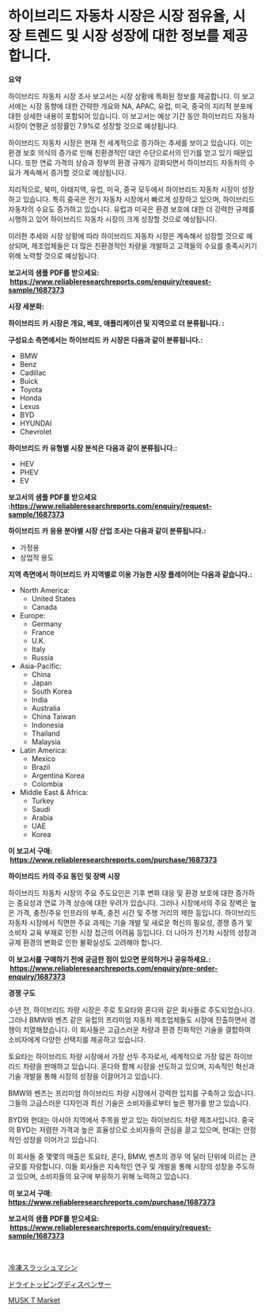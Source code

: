 <p><h1>하이브리드 자동차 시장은 시장 점유율, 시장 트렌드 및 시장 성장에 대한 정보를 제공합니다.</h1></p><p><strong>요약</strong></p>
<p><p>하이브리드 자동차 시장 조사 보고서는 시장 상황에 특화된 정보를 제공합니다. 이 보고서에는 시장 동향에 대한 간략한 개요와 NA, APAC, 유럽, 미국, 중국의 지리적 분포에 대한 상세한 내용이 포함되어 있습니다. 이 보고서는 예상 기간 동안 하이브리드 자동차 시장이 연평균 성장률인 7.9%로 성장할 것으로 예상됩니다.</p><p>하이브리드 자동차 시장은 현재 전 세계적으로 증가하는 추세를 보이고 있습니다. 이는 환경 보호 의식의 증가로 인해 친환경적인 대안 수단으로서의 인기를 얻고 있기 때문입니다. 또한 연료 가격의 상승과 정부의 환경 규제가 강화되면서 하이브리드 자동차의 수요가 계속해서 증가할 것으로 예상됩니다.</p><p>지리적으로, 북미, 아태지역, 유럽, 미국, 중국 모두에서 하이브리드 자동차 시장이 성장하고 있습니다. 특히 중국은 전기 자동차 시장에서 빠르게 성장하고 있으며, 하이브리드 자동차의 수요도 증가하고 있습니다. 유럽과 미국은 환경 보호에 대한 더 강력한 규제를 시행하고 있어 하이브리드 자동차 시장이 크게 성장할 것으로 예상됩니다.</p><p>이러한 추세와 시장 상황에 따라 하이브리드 자동차 시장은 계속해서 성장할 것으로 예상되며, 제조업체들은 더 많은 친환경적인 차량을 개발하고 고객들의 수요를 충족시키기 위해 노력할 것으로 예상됩니다.</p></p>
<p><strong>보고서의 샘플 PDF를 받으세요: &nbsp;<a href="https://www.reliableresearchreports.com/enquiry/request-sample/1687373">https://www.reliableresearchreports.com/enquiry/request-sample/1687373</a></strong></p>
<p><strong>시장 세분화:</strong></p>
<p><strong> 하이브리드 카 시장은 개요, 배포, 애플리케이션 및 지역으로 더 분류됩니다. :</strong></p>
<p><strong>구성요소 측면에서는 하이브리드 카 시장은 다음과 같이 분류됩니다.:</strong></p>
<p><ul><li>BMW</li><li>Benz</li><li>Cadillac</li><li>Buick</li><li>Toyota</li><li>Honda</li><li>Lexus</li><li>BYD</li><li>HYUNDAI</li><li>Chevrolet</li></ul></p>
<p><strong> 하이브리드 카 유형별 시장 분석은 다음과 같이 분류됩니다.:</strong></p>
<p><ul><li>HEV</li><li>PHEV</li><li>EV</li></ul></p>
<p><strong>보고서의 샘플 PDF를 받으세요 :<a href="https://www.reliableresearchreports.com/enquiry/request-sample/1687373">https://www.reliableresearchreports.com/enquiry/request-sample/1687373</a></strong></p>
<p><strong> 하이브리드 카 응용 분야별 시장 산업 조사는 다음과 같이 분류됩니다.:</strong></p>
<p><ul><li>가정용</li><li>상업적 용도</li></ul></p>
<p><strong>지역 측면에서 하이브리드 카 지역별로 이용 가능한 시장 플레이어는 다음과 같습니다.:</strong></p>
<p><ul>
    <li>
        North America:
        <ul>
            <li>United States</li>
            <li>Canada</li>
        </ul>
    </li>
    <li>
        Europe:
        <ul>
            <li>Germany</li>
            <li>France</li>
            <li>U.K.</li>
            <li>Italy</li>
            <li>Russia</li>
        </ul>
    </li>
    <li>
        Asia-Pacific:
        <ul>
            <li>China</li>
            <li>Japan</li>
            <li>South Korea</li>
            <li>India</li>
            <li>Australia</li>
            <li>China Taiwan</li>
            <li>Indonesia</li>
            <li>Thailand</li>
            <li>Malaysia</li>
        </ul>
    </li>
    <li>
        Latin America:
        <ul>
            <li>Mexico</li>
            <li>Brazil</li>
            <li>Argentina Korea</li>
            <li>Colombia</li>
        </ul>
    </li>
    <li>
        Middle East & Africa:
        <ul>
            <li>Turkey</li>
            <li>Saudi</li>
            <li>Arabia</li>
            <li>UAE</li>
            <li>Korea</li>
        </ul>
    </li>
    </ul></p>
<p><strong>이 보고서 구매: &nbsp;<a href="https://www.reliableresearchreports.com/purchase/1687373">https://www.reliableresearchreports.com/purchase/1687373</a></strong></p>
<p><strong>하이브리드 카의 주요 동인 및 장벽 시장</strong></p>
<p><p>하이브리드 자동차 시장의 주요 주도요인은 기후 변화 대응 및 환경 보호에 대한 증가하는 중요성과 연료 가격 상승에 대한 우려가 있습니다. 그러나 시장에서의 주요 장벽은 높은 가격, 충전/주유 인프라의 부족, 충전 시간 및 주행 거리의 제한 등입니다. 하이브리드 자동차 시장에서 직면한 주요 과제는 기술 개발 및 새로운 혁신의 필요성, 경쟁 증가 및 소비자 교육 부재로 인한 시장 접근의 어려움 등입니다. 더 나아가 전기차 시장의 성장과 규제 환경의 변화로 인한 불확실성도 고려해야 합니다.</p></p>
<p><strong>이 보고서를 구매하기 전에 궁금한 점이 있으면 문의하거나 공유하세요.: &nbsp;<a href="https://www.reliableresearchreports.com/enquiry/pre-order-enquiry/1687373">https://www.reliableresearchreports.com/enquiry/pre-order-enquiry/1687373</a></strong></p>
<p><strong>경쟁 구도</strong></p>
<p><p>수년 전, 하이브리드 차량 시장은 주로 토요타와 혼다와 같은 회사들로 주도되었습니다. 그러나 BMW와 벤츠 같은 유럽의 프리미엄 자동차 제조업체들도 시장에 진출하면서 경쟁이 치열해졌습니다. 이 회사들은 고급스러운 차량과 환경 친화적인 기술을 결합하여 소비자에게 다양한 선택지를 제공하고 있습니다.</p><p>토요타는 하이브리드 차량 시장에서 가장 선두 주자로서, 세계적으로 가장 많은 하이브리드 차량을 판매하고 있습니다. 혼다와 함께 시장을 선도하고 있으며, 지속적인 혁신과 기술 개발을 통해 시장의 성장을 이끌어가고 있습니다.</p><p>BMW와 벤츠는 프리미엄 하이브리드 차량 시장에서 강력한 입지를 구축하고 있습니다. 그들의 고급스러운 디자인과 최신 기술은 소비자들로부터 높은 평가를 받고 있습니다.</p><p>BYD와 현대는 아시아 지역에서 주목을 받고 있는 하이브리드 차량 제조사입니다. 중국의 BYD는 저렴한 가격과 높은 효율성으로 소비자들의 관심을 끌고 있으며, 현대는 안정적인 성장을 이어가고 있습니다.</p><p>이 회사들 중 몇몇의 매출은 토요타, 혼다, BMW, 벤츠의 경우 억 달러 단위에 이르는 큰 규모를 자랑합니다. 이들 회사들은 지속적인 연구 및 개발을 통해 시장의 성장을 주도하고 있으며, 소비자들의 요구에 부응하기 위해 노력하고 있습니다.</p></p>
<p><strong>이 보고서 구매: &nbsp; <a href="https://www.reliableresearchreports.com/purchase/1687373">https://www.reliableresearchreports.com/purchase/1687373</a></strong></p>
<p><strong>보고서의 샘플 PDF를 받으세요: &nbsp;<a href="https://www.reliableresearchreports.com/enquiry/request-sample/1687373">https://www.reliableresearchreports.com/enquiry/request-sample/1687373</a></strong><strong></strong></p>
<p>&nbsp;</p>
<p><p><a href="https://github.com/laurenreichert/Market-Research-Report-List-1/blob/main/177500712480.md">冷凍スラッシュマシン</a></p><p><a href="https://github.com/RodHoppe07/Market-Research-Report-List-1/blob/main/601911112481.md">ドライトッピングディスペンサー</a></p><p><a href="https://metal-farmhouse-e95.notion.site/MUSK-T-Market-Size-Growth-and-Forecast-from-2024-2031-b340b448b0f34161a04ba50bc52f9184">MUSK T Market</a></p></p>